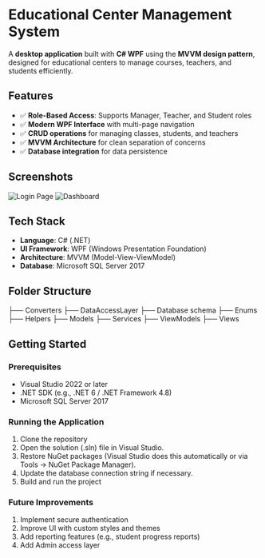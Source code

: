 # Educational Center Management System

A **desktop application** built with **C# WPF** using the **MVVM design pattern**, designed for educational centers to manage courses, teachers, and students efficiently.

## Features

- ✅ **Role-Based Access**: Supports Manager, Teacher, and Student roles
- ✅ **Modern WPF Interface** with multi-page navigation
- ✅ **CRUD operations** for managing classes, students, and teachers
- ✅ **MVVM Architecture** for clean separation of concerns
- ✅ **Database integration** for data persistence

## Screenshots

<!-- Add screenshots here -->
![Login Page](screenshots/login.png)
![Dashboard](screenshots/dashboard.png)

## Tech Stack

- **Language**: C# (.NET)
- **UI Framework**: WPF (Windows Presentation Foundation)
- **Architecture**: MVVM (Model-View-ViewModel)
- **Database**: Microsoft SQL Server 2017

## Folder Structure
├── Converters
├── DataAccessLayer
├── Database schema
├── Enums
├── Helpers
├── Models
├── Services
├── ViewModels
├── Views


## Getting Started

### Prerequisites

- Visual Studio 2022 or later
- .NET SDK (e.g., .NET 6 / .NET Framework 4.8)
- Microsoft SQL Server 2017

### Running the Application

1. Clone the repository
2. Open the solution (.sln) file in Visual Studio.
3. Restore NuGet packages (Visual Studio does this automatically or via Tools -> NuGet Package Manager).
4. Update the database connection string if necessary.
5. Build and run the project

### Future Improvements
1. Implement secure authentication
2. Improve UI with custom styles and themes
3. Add reporting features (e.g., student progress reports)
4. Add Admin access layer
